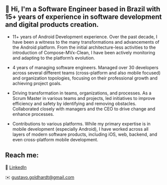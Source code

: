 ## 👋 Hi, I'm a **Software Engineer** based in Brazil with 15+ years of experience in software development and digital products creation.

- 11+ years of Android Development experience. Over the past decade, I have been a witness to the many transformations and advancements of the Android platform. From the initial architecture-less activities to the introduction of Compose-MVx-Clean, I have been actively monitoring and adapting to the platform’s evolution.

- 4 years of managing software engineers. Managed over 30 developers across several different teams (cross-platform and also mobile focused) and organization topologies, focusing on their professional growth and achieving project goals.

- Driving transformation in teams, organizations, and processes. As a Scrum Master in various teams and projects, led initiatives to improve efficiency and safety by identifying and removing obstacles. Collaborated closely with managers and the CEO to drive change and enhance processes.

- Contributions to various platforms. While my primary expertise is in mobile development (especially Android), I have worked across all layers of modern software products, including iOS, web, backend, and even cross-platform mobile development.

Reach me:
-------------
💼 [LinkedIn](https://www.linkedin.com/in/goldhardt/)

✉️ [gustavo.goldhardt@gmail.com](mailto:gustavo.goldhardt@gmail.com)
